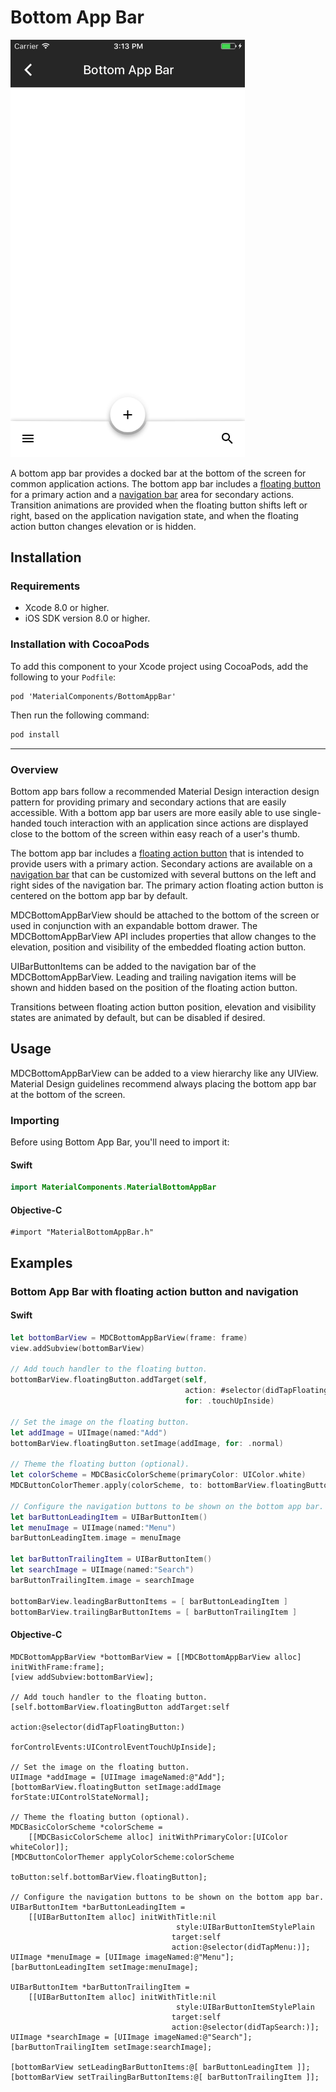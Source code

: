 <!--docs:
title: "Bottom App Bar"
layout: detail
section: components
excerpt: "Bottom app bar provides a bar at the bottom of the screen with primary action and navigation buttons."
icon_id: bottom_app_bar
path: /catalog/bottomappbar/
api_doc_root: true
-->

# Bottom App Bar

<div class="article__asset article__asset--screenshot">
  <img src="docs/assets/bottomappbar.png" alt="Text Fields" width="375">
</div>

A bottom app bar provides a docked bar at the bottom of the screen for common application actions. The bottom app bar includes a <a href="https://material.io/components/ios/catalog/buttons/api-docs/Classes/MDCFloatingButton.html">floating button</a> for a primary action and a <a href="https://material.io/components/ios/catalog/flexible-headers/navigation-bars/">navigation bar</a> area for secondary actions. Transition animations are provided when the floating button shifts left or right, based on the application navigation state, and when the floating action button changes elevation or is hidden.

## Installation

### Requirements

- Xcode 8.0 or higher.
- iOS SDK version 8.0 or higher.

### Installation with CocoaPods

To add this component to your Xcode project using CocoaPods, add the following to your `Podfile`:

~~~
pod 'MaterialComponents/BottomAppBar'
~~~

Then run the following command:

~~~ bash
pod install
~~~

- - -

### Overview

Bottom app bars follow a recommended Material Design interaction design pattern for providing primary and secondary actions that are easily accessible. With a bottom app bar users are more easily able to use single-handed touch interaction with an application since actions are displayed close to the bottom of the screen within easy reach of a user's thumb.

The bottom app bar includes a <a href="https://material.io/components/ios/catalog/buttons/api-docs/Classes/MDCFloatingButton.html">floating action button</a> that is intended to provide users with a primary action. Secondary actions are available on a <a href="https://material.io/components/ios/catalog/flexible-headers/navigation-bars/">navigation bar</a> that can be customized with several buttons on the left and right sides of the navigation bar. The primary action floating action button is centered on the bottom app bar by default.

MDCBottomAppBarView should be attached to the bottom of the screen or used in conjunction with an expandable bottom drawer. The MDCBottomAppBarView API includes properties that allow changes to the elevation, position and visibility of the embedded floating action button.

UIBarButtonItems can be added to the navigation bar of the MDCBottomAppBarView. Leading and trailing navigation items will be shown and hidden based on the position of the floating action button.

Transitions between floating action button position, elevation and visibility states are animated by default, but can be disabled if desired.

## Usage

MDCBottomAppBarView can be added to a view hierarchy like any UIView. Material Design guidelines recommend always placing the bottom app bar at the bottom of the screen.

### Importing

Before using Bottom App Bar, you'll need to import it:

<!--<div class="material-code-render" markdown="1">-->
#### Swift

``` swift
import MaterialComponents.MaterialBottomAppBar
```

#### Objective-C

``` objc
#import "MaterialBottomAppBar.h"
```
<!--</div>-->

## Examples

### Bottom App Bar with floating action button and navigation

<!--<div class="material-code-render" markdown="1">-->
#### Swift

``` swift
let bottomBarView = MDCBottomAppBarView(frame: frame)
view.addSubview(bottomBarView)

// Add touch handler to the floating button.
bottomBarView.floatingButton.addTarget(self,
                                       action: #selector(didTapFloatingButton(_:)),
                                       for: .touchUpInside)

// Set the image on the floating button.
let addImage = UIImage(named:"Add")
bottomBarView.floatingButton.setImage(addImage, for: .normal)

// Theme the floating button (optional).
let colorScheme = MDCBasicColorScheme(primaryColor: UIColor.white)
MDCButtonColorThemer.apply(colorScheme, to: bottomBarView.floatingButton)

// Configure the navigation buttons to be shown on the bottom app bar.
let barButtonLeadingItem = UIBarButtonItem()
let menuImage = UIImage(named:"Menu")
barButtonLeadingItem.image = menuImage

let barButtonTrailingItem = UIBarButtonItem()
let searchImage = UIImage(named:"Search")
barButtonTrailingItem.image = searchImage

bottomBarView.leadingBarButtonItems = [ barButtonLeadingItem ]
bottomBarView.trailingBarButtonItems = [ barButtonTrailingItem ]
```

#### Objective-C

``` objc
MDCBottomAppBarView *bottomBarView = [[MDCBottomAppBarView alloc] initWithFrame:frame];
[view addSubview:bottomBarView];

// Add touch handler to the floating button.
[self.bottomBarView.floatingButton addTarget:self
                                      action:@selector(didTapFloatingButton:)
                            forControlEvents:UIControlEventTouchUpInside];

// Set the image on the floating button.
UIImage *addImage = [UIImage imageNamed:@"Add"];
[bottomBarView.floatingButton setImage:addImage forState:UIControlStateNormal];

// Theme the floating button (optional).
MDCBasicColorScheme *colorScheme =
    [[MDCBasicColorScheme alloc] initWithPrimaryColor:[UIColor whiteColor]];
[MDCButtonColorThemer applyColorScheme:colorScheme 
                              toButton:self.bottomBarView.floatingButton];

// Configure the navigation buttons to be shown on the bottom app bar.
UIBarButtonItem *barButtonLeadingItem =
    [[UIBarButtonItem alloc] initWithTitle:nil
                                     style:UIBarButtonItemStylePlain
                                    target:self
                                    action:@selector(didTapMenu:)];
UIImage *menuImage = [UIImage imageNamed:@"Menu"];
[barButtonLeadingItem setImage:menuImage];

UIBarButtonItem *barButtonTrailingItem =
    [[UIBarButtonItem alloc] initWithTitle:nil
                                     style:UIBarButtonItemStylePlain
                                    target:self
                                    action:@selector(didTapSearch:)];
UIImage *searchImage = [UIImage imageNamed:@"Search"];
[barButtonTrailingItem setImage:searchImage];

[bottomBarView setLeadingBarButtonItems:@[ barButtonLeadingItem ]];
[bottomBarView setTrailingBarButtonItems:@[ barButtonTrailingItem ]];
```

<!--</div>-->

